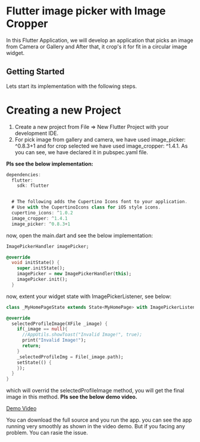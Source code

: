 # Flutter image picker with Image Cropper

In this Flutter Application, we will develop an application that picks an image from Camera or Gallery and After that, it crop's it for fit in a circular image widget.

## Getting Started

Lets start its implementation with the following steps.

# **Creating a new Project**
1. Create a new project from File ⇒ New Flutter Project with your development IDE.
2. For pick image from gallery and camera, we have used image_picker: ^0.8.3+1 and for crop selected we have used image_cropper: ^1.4.1. As you can see, we have declared it in pubspec.yaml file.

**Pls see the below implementation:**

```dart
dependencies:
  flutter:
    sdk: flutter


  # The following adds the Cupertino Icons font to your application.
  # Use with the CupertinoIcons class for iOS style icons.
  cupertino_icons: ^1.0.2
  image_cropper: ^1.4.1
  image_picker: ^0.8.3+1
```
now, open the main.dart and see the below implementation:

```dart
ImagePickerHandler imagePicker;

@override
  void initState() {
    super.initState();
    imagePicker = new ImagePickerHandler(this);
    imagePicker.init();
  }
```
now, extent your widget state with ImagePickerListener, see below:
```dart
class _MyHomePageState extends State<MyHomePage> with ImagePickerListener{

@override
  selectedProfileImage(XFile _image) {
    if(_image == null){
      //AppUtils.showToast("Invalid Image!", true);
      print("Invalid Image!");
      return;
    }
    _selectedProfileImg = File(_image.path);
    setState(() {
    });
  }
}
```

which will overrid the selectedProfileImage method, you will get the final image in this method. 
**Pls see the below demo video.**

[Demo Video](https://www.youtube.com/watch?v=YCd1vFkN0F8 "Demo Video")

You can download the full source and you run the app. you can see the app running very smoothly as shown in the video demo.
But if you facing any problem. You can rasie the issue.



